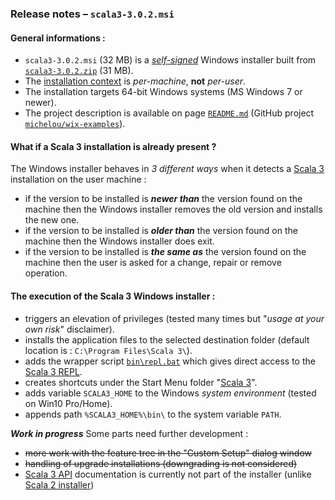 ### Release notes &ndash; `scala3-3.0.2.msi`

#### General informations : 
- `scala3-3.0.2.msi` (32 MB) is a [*self-signed*](https://en.wikipedia.org/wiki/Self-signed_certificate) Windows installer built from [`scala3-3.0.2.zip`](https://github.com/lampepfl/dotty/releases/tag/3.0.2) (31 MB).
- The [installation context](https://docs.microsoft.com/en-us/windows/win32/msi/installation-context) is *per-machine*, **not** *per-user*.
- The installation targets 64-bit Windows systems (MS Windows 7 or newer).
- The project description is available on page [`README.md`](../scala3-examples/README.md) (GitHub project [`michelou/wix-examples`](https://github.com/michelou/wix-examples)).

#### What if a Scala 3 installation is already present ?
The Windows installer behaves in *3 different ways* when it detects a [Scala 3](https://dotty.epfl.ch) installation on the user machine :
- if the version to be installed is ***newer than*** the version found on the machine then the Windows installer removes the old version and installs the new one.
- if the version to be installed is ***older than*** the version found on the machine then the Windows installer does exit.
- if the version to be installed is ***the same as*** the version found on the machine then the user is asked for a change, repair or remove operation.

#### The execution of the Scala 3 Windows installer : 
- triggers an elevation of privileges (tested many times but "*usage at your own risk*" disclaimer).
- installs the application files to the selected destination folder (default location is : `C:\Program Files\Scala 3\`).
- adds the wrapper script [`bin\repl.bat`](../scala3-examples/Scala3First/src/resources/repl.bat) which gives direct access to the [Scala 3 REPL](../scala3-examples/images/Scala3First_REPL.png).
- creates shortcuts under the Start Menu folder "[Scala 3](../scala3-examples/images/Scala3First_Menu.png)".
- adds variable `SCALA3_HOME` to the Windows *system environment* (tested on Win10 Pro/Home).
- appends path `%SCALA3_HOME%\bin\` to the system variable `PATH`.

***Work in progress*** Some parts need further development : 
- ~~more work with the feature tree in the "Custom Setup" dialog window~~
- ~~handling of upgrade installations (downgrading is not considered)~~
- [Scala 3 API](https://scala-lang.org/api/3.x/) documentation is currently not part of the installer (unlike [Scala 2 installer](https://scala-lang.org/files/archive/))
